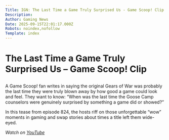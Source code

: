 ```yaml
---
Title: IGN: The Last Time a Game Truly Surprised Us - Game Scoop! Clip
Description: 
Author: Gaming News
Date: 2025-09-15T22:01:17.000Z
Robots: noindex,nofollow
Template: index
---
```

<h1>
  
  
  The Last Time a Game Truly Surprised Us – Game Scoop! Clip
</h1>

<p>A Game Scoop! fan writes in saying the original Gears of War was probably the last time they were truly blown away by how good a game could look and feel. They want to know: “When was the last time the Goose Camp counselors were genuinely surprised by something a game did or showed?”</p>

<p>In this tease from episode 824, the hosts riff on those unforgettable “wow” moments in gaming and swap stories about times a title left them wide-eyed.</p>

<p><em>Watch on <a href="https://www.youtube.com/watch?v=4ngS6T8bwJs" rel="noopener noreferrer">YouTube</a></em></p>

